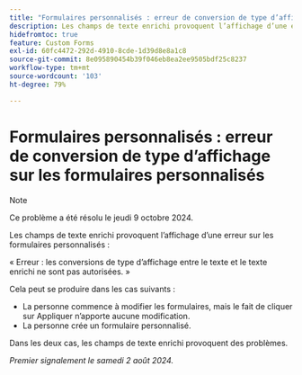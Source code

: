 ```yaml
---
title: "Formulaires personnalisés : erreur de conversion de type d’affichage sur les formulaires personnalisés"
description: Les champs de texte enrichi provoquent l’affichage d’une erreur sur les formulaires personnalisés.
hidefromtoc: true
feature: Custom Forms
exl-id: 60fc4472-292d-4910-8cde-1d39d8e8a1c8
source-git-commit: 8e095890454b39f046eb8ea2ee9505bdf25c8237
workflow-type: tm+mt
source-wordcount: '103'
ht-degree: 79%

---
```


# Formulaires personnalisés : erreur de conversion de type d’affichage sur les formulaires personnalisés

>[!NOTE]
>
>Ce problème a été résolu le jeudi 9 octobre 2024.

Les champs de texte enrichi provoquent l’affichage d’une erreur sur les formulaires personnalisés :

« Erreur : les conversions de type d’affichage entre le texte et le texte enrichi ne sont pas autorisées. »

Cela peut se produire dans les cas suivants :

* La personne commence à modifier les formulaires, mais le fait de cliquer sur Appliquer n’apporte aucune modification.
* La personne crée un formulaire personnalisé.

Dans les deux cas, les champs de texte enrichi provoquent des problèmes.

_Premier signalement le samedi 2 août 2024._
